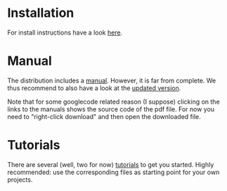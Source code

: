 # Installation #

For install instructions have a look [here](Installation.md).

# Manual #

The distribution includes a [manual](http://thebeast.googlecode.com/svn/tags/thebeast-0.0.2/doc/manual.pdf). However, it is far from complete. We thus recommend to also have a look at the [updated version](http://thebeast.googlecode.com/svn/branches/thebeast-0.0.x/doc/manual.pdf).

Note that for some googlecode related reason (I suppose) clicking on the links to the manuals shows the source code  of the pdf file. For now you need to "right-click download" and then open the downloaded file.

# Tutorials #

There are several (well, two for now) [tutorials](Tutorials.md) to get you started. Highly recommended: use the corresponding files as starting point for your own projects.